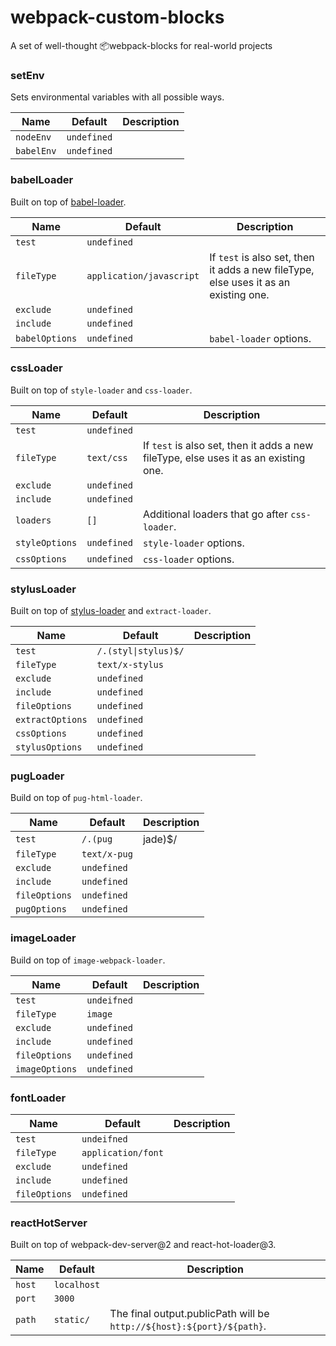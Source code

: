 # webpack-custom-blocks
A set of well-thought 📦webpack-blocks for real-world projects

### setEnv
Sets environmental variables with all possible ways.

Name | Default | Description
--- | --- | ---
`nodeEnv` | `undefined` |
`babelEnv` | `undefined` |

### babelLoader
Built on top of [babel-loader](https://github.com/babel/babel-loader).

Name | Default | Description
--- | --- | ---
`test` | `undefined` |
`fileType` | `application/javascript` | If `test` is also set, then it adds a new fileType, else uses it as an existing one.
`exclude` | `undefined` |
`include` | `undefined` |
`babelOptions` | `undefined` | `babel-loader` options.

### cssLoader
Built on top of `style-loader` and `css-loader`.

Name | Default | Description
--- | --- | ---
`test` | `undefined` |
`fileType` | `text/css` | If `test` is also set, then it adds a new fileType, else uses it as an existing one.
`exclude` | `undefined` |
`include` | `undefined` |
`loaders` | `[]` | Additional loaders that go after `css-loader`.
`styleOptions` | `undefined` | `style-loader` options.
`cssOptions` | `undefined` | `css-loader` options.

### stylusLoader
Built on top of [stylus-loader](https://github.com/shama/stylus-loader) and `extract-loader`.

Name | Default | Description
--- | --- | ---
`test` | <code>/\.(styl&#124;stylus)$/</code> |
`fileType` | `text/x-stylus` |
`exclude` | `undefined` |
`include` | `undefined` |
`fileOptions` | `undefined` |
`extractOptions` | `undefined` |
`cssOptions` | `undefined` |
`stylusOptions` | `undefined` |

### pugLoader
Build on top of `pug-html-loader`.

Name | Default | Description
--- | --- | ---
`test` | <code>/\.(pug|jade)$/</code> |
`fileType` | `text/x-pug` |
`exclude` | `undefined` |
`include` | `undefined` |
`fileOptions` | `undefined` |
`pugOptions` | `undefined` |

### imageLoader
Build on top of `image-webpack-loader`.

Name | Default | Description
--- | --- | ---
`test` | `undeifned` |
`fileType` | `image` |
`exclude` | `undefined` |
`include` | `undefined` |
`fileOptions` | `undefined` |
`imageOptions` | `undefined` |

### fontLoader
Name | Default | Description
--- | --- | ---
`test` | `undeifned` |
`fileType` | `application/font` |
`exclude` | `undefined` |
`include` | `undefined` |
`fileOptions` | `undefined` |

### reactHotServer
Built on top of webpack-dev-server@2 and react-hot-loader@3.

Name | Default | Description
--- | --- | ---
`host` | `localhost` |
`port` | `3000` |
`path` | `static/` | The final output.publicPath will be `http://${host}:${port}/${path}`.
